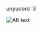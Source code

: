 unyucord :3

![Alt text](https://cdn.discordapp.com/icons/683630756249075738/79cedf0bd349243b2e3e09757bbca158.png?size=1024 "Unyucord icon")
